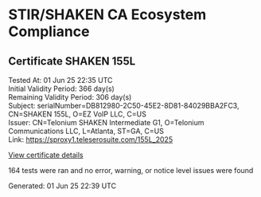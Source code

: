 # STIR/SHAKEN CA Ecosystem Compliance

## Certificate SHAKEN 155L

Tested At: 01 Jun 25 22:35 UTC\
Initial Validity Period: 366 day(s)\
Remaining Validity Period: 306 day(s)\
Subject: serialNumber=DB812980-2C50-45E2-8D81-84029BBA2FC3, CN=SHAKEN 155L, O=EZ VoIP LLC, C=US\
Issuer: CN=Telonium SHAKEN Intermediate G1, O=Telonium Communications LLC, L=Atlanta, ST=GA, C=US\
Link: https://sproxy1.teleserosuite.com/155L_2025

[View certificate details](https://x509.io/?cert=MIIDIjCCAsegAwIBAgIRANggefTQPIdtj6lX47dg5WEwCgYIKoZIzj0EAwIwfDELMAkGA1UEBhMCVVMxCzAJBgNVBAgMAkdBMRAwDgYDVQQHDAdBdGxhbnRhMSQwIgYDVQQKDBtUZWxvbml1bSBDb21tdW5pY2F0aW9ucyBMTEMxKDAmBgNVBAMMH1RlbG9uaXVtIFNIQUtFTiBJbnRlcm1lZGlhdGUgRzEwHhcNMjUwNDAzMTQwNjU0WhcNMjYwNDAzMTQwNzU0WjBoMQswCQYDVQQGEwJVUzEUMBIGA1UEChMLRVogVm9JUCBMTEMxFDASBgNVBAMTC1NIQUtFTiAxNTVMMS0wKwYDVQQFEyREQjgxMjk4MC0yQzUwLTQ1RTItOEQ4MS04NDAyOUJCQTJGQzMwWTATBgcqhkjOPQIBBggqhkjOPQMBBwNCAAThfUjLCB08qT3EY%2FtrW29RPP3Qv9EQEPOPrIT9W9mBsgzNymgTKcbc99ryQj4eIXiwtIpuvgRJvf5uAsypc3R6o4IBPDCCATgwDgYDVR0PAQH%2FBAQDAgeAMAwGA1UdEwEB%2FwQCMAAwHQYDVR0OBBYEFMcCLquVAfY%2BqZjIu1PAGHBOQhC5MB8GA1UdIwQYMBaAFKoku%2F8UdUB5LYdv6A1Bd8q7zYiwMBcGA1UdIAQQMA4wDAYKYIZIAYb%2FCQEBBDCBpgYDVR0fBIGeMIGbMIGYoDqgOIY2aHR0cHM6Ly9hdXRoZW50aWNhdGUtYXBpLmljb25lY3Rpdi5jb20vZG93bmxvYWQvdjEvY3JsolqkWDBWMRQwEgYDVQQHEwtCcmlkZ2V3YXRlcjELMAkGA1UECBMCTkoxEzARBgNVBAMTClNUSS1QQSBDUkwxCzAJBgNVBAYTAlVTMQ8wDQYDVQQKEwZTVEktUEEwFgYIKwYBBQUHARoECjAIoAYWBDE1NUwwCgYIKoZIzj0EAwIDSQAwRgIhAPgVH2D4kEFuFnWB8e%2BFevtQUcA6b7RVIv8DDWqxwfjMAiEAxFHISjq6wzkRED5lEoapDomi3jT91RNEDyXKPBNHGu4%3D)

164 tests were ran and no error, warning, or notice level issues were found


Generated: 01 Jun 25 22:39 UTC